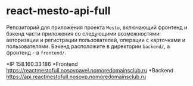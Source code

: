 # react-mesto-api-full
Репозиторий для приложения проекта `Mesto`, включающий фронтенд и бэкенд части приложения со следующими возможностями: авторизации и регистрации пользователей, операции с карточками и пользователями. Бэкенд расположите в директории `backend/`, а фронтенд - в `frontend/`. 
  
*IP  158.160.33.186
*Frontend  https://reactmestofull.nosovpavel.nomoredomainsclub.ru
*Backend  https://api.reactmestofull.nosovp.nomoredomainsclub.ru
